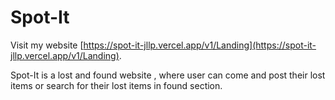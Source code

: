# Spot-It

Visit my website [https://spot-it-jllp.vercel.app/v1/Landing](https://spot-it-jllp.vercel.app/v1/Landing).

Spot-It is a lost and found website , where user can come and post their lost items or search for their lost items in found section.

